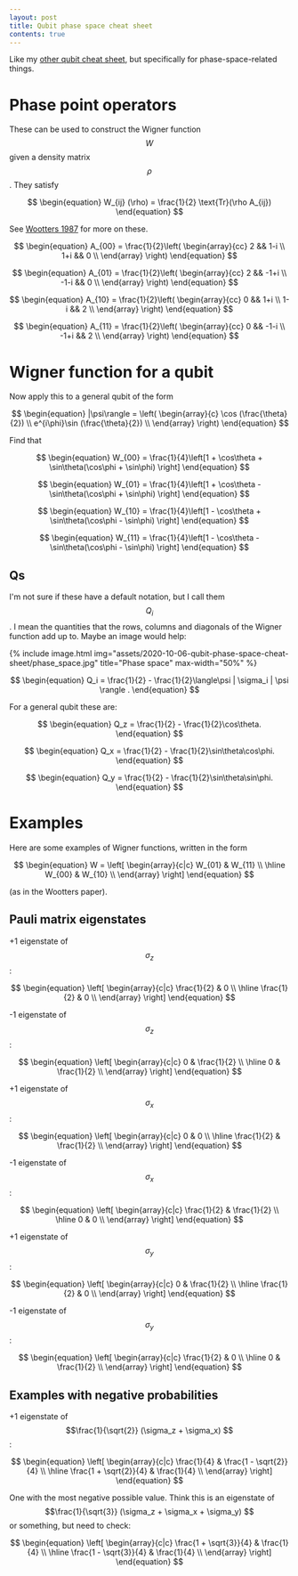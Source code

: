```yaml
---
layout: post
title: Qubit phase space cheat sheet
contents: true
---
```


Like my [other qubit cheat sheet][cheat], but specifically for phase-space-related things.

[cheat]:https://keerlu.github.io/2018/11/21/qubit-cheat-sheet.html


# Phase point operators

These can be used to construct the Wigner function $$W$$ given a density matrix $$\rho$$. They satisfy 

$$
\begin{equation}
W_{ij} (\rho) = \frac{1}{2} \text{Tr}(\rho A_{ij})
\end{equation}
$$

See [Wootters 1987][wootters] for more on these.

[wootters]:https://www.sciencedirect.com/science/article/abs/pii/000349168790176X

$$
\begin{equation}
A_{00} =
\frac{1}{2}\left(
\begin{array}{cc}
2 && 1-i \\
1+i && 0 \\
\end{array}
\right)
\end{equation}
$$

$$
\begin{equation}
A_{01} =
\frac{1}{2}\left(
\begin{array}{cc}
2 && -1+i \\
-1-i && 0 \\
\end{array}
\right)
\end{equation}
$$

$$
\begin{equation}
A_{10} =
\frac{1}{2}\left(
\begin{array}{cc}
0 && 1+i \\
1-i && 2 \\
\end{array}
\right)
\end{equation}
$$

$$
\begin{equation}
A_{11} =
\frac{1}{2}\left(
\begin{array}{cc}
0 && -1-i \\
-1+i && 2 \\
\end{array}
\right)
\end{equation}
$$

# Wigner function for a qubit

Now apply this to a general qubit of the form

$$
\begin{equation}
|\psi\rangle = \left(
\begin{array}{c}
\cos (\frac{\theta}{2})  \\
e^{i\phi}\sin (\frac{\theta}{2}) \\
\end{array}
\right)
\end{equation}
$$

Find that

$$
\begin{equation}
W_{00} = \frac{1}{4}\left[1 + \cos\theta + \sin\theta(\cos\phi + \sin\phi) \right]
\end{equation}
$$

$$
\begin{equation}
W_{01} = \frac{1}{4}\left[1 + \cos\theta - \sin\theta(\cos\phi + \sin\phi) \right]
\end{equation}
$$

$$
\begin{equation}
W_{10} = \frac{1}{4}\left[1 - \cos\theta + \sin\theta(\cos\phi - \sin\phi) \right]
\end{equation}
$$

$$
\begin{equation}
W_{11} = \frac{1}{4}\left[1 - \cos\theta - \sin\theta(\cos\phi - \sin\phi) \right]
\end{equation}
$$


## Qs

I'm not sure if these have a default notation, but I call them $$Q_i$$. I mean the quantities that the rows, columns and diagonals of the Wigner function add up to. Maybe an image would help:

{% include image.html img="assets/2020-10-06-qubit-phase-space-cheat-sheet/phase_space.jpg" title="Phase space" max-width="50%" %}


$$
\begin{equation}
Q_i = \frac{1}{2} - \frac{1}{2}\langle\psi | \sigma_i | \psi \rangle .
\end{equation}
$$

For a general qubit these are:

$$
\begin{equation}
Q_z = \frac{1}{2} - \frac{1}{2}\cos\theta.
\end{equation}
$$

$$
\begin{equation}
Q_x = \frac{1}{2} - \frac{1}{2}\sin\theta\cos\phi.
\end{equation}
$$

$$
\begin{equation}
Q_y = \frac{1}{2} - \frac{1}{2}\sin\theta\sin\phi.
\end{equation}
$$

# Examples

Here are some examples of Wigner functions, written in the form

$$
\begin{equation}
W = \left[
\begin{array}{c|c}
W_{01} & W_{11} \\
\hline
W_{00} & W_{10} \\
\end{array}
\right]
\end{equation}
$$

(as in the Wootters paper).

## Pauli matrix eigenstates

+1 eigenstate of $$\sigma_z$$:

$$
\begin{equation}
\left[
\begin{array}{c|c}
\frac{1}{2} & 0 \\
\hline
\frac{1}{2} & 0 \\
\end{array}
\right]
\end{equation}
$$

-1 eigenstate of $$\sigma_z$$:

$$
\begin{equation}
\left[
\begin{array}{c|c}
0 & \frac{1}{2} \\
\hline
0 & \frac{1}{2} \\
\end{array}
\right]
\end{equation}
$$

+1 eigenstate of $$\sigma_x$$:

$$
\begin{equation}
\left[
\begin{array}{c|c}
0 & 0 \\
\hline
\frac{1}{2} & \frac{1}{2} \\
\end{array}
\right]
\end{equation}
$$

-1 eigenstate of $$\sigma_x$$:

$$
\begin{equation}
\left[
\begin{array}{c|c}
\frac{1}{2} & \frac{1}{2} \\
\hline
0 & 0 \\
\end{array}
\right]
\end{equation}
$$

+1 eigenstate of $$\sigma_y$$:

$$
\begin{equation}
\left[
\begin{array}{c|c}
0 & \frac{1}{2} \\
\hline
\frac{1}{2} & 0 \\
\end{array}
\right]
\end{equation}
$$

-1 eigenstate of $$\sigma_y$$:

$$
\begin{equation}
\left[
\begin{array}{c|c}
\frac{1}{2} & 0 \\
\hline
0 & \frac{1}{2} \\
\end{array}
\right]
\end{equation}
$$

## Examples with negative probabilities

+1 eigenstate of $$\frac{1}{\sqrt{2}} (\sigma_z + \sigma_x) $$:

$$
\begin{equation}
\left[
\begin{array}{c|c}
\frac{1}{4} & \frac{1 - \sqrt{2}}{4} \\
\hline
\frac{1 + \sqrt{2}}{4} & \frac{1}{4} \\
\end{array}
\right]
\end{equation}
$$

One with the most negative possible value. Think this is an eigenstate of $$\frac{1}{\sqrt{3}} (\sigma_z + \sigma_x + \sigma_y)  $$ or something, but need to check:

$$
\begin{equation}
\left[
\begin{array}{c|c}
\frac{1 + \sqrt{3}}{4} & \frac{1}{4} \\
\hline
\frac{1 - \sqrt{3}}{4} & \frac{1}{4} \\
\end{array}
\right]
\end{equation}
$$





































